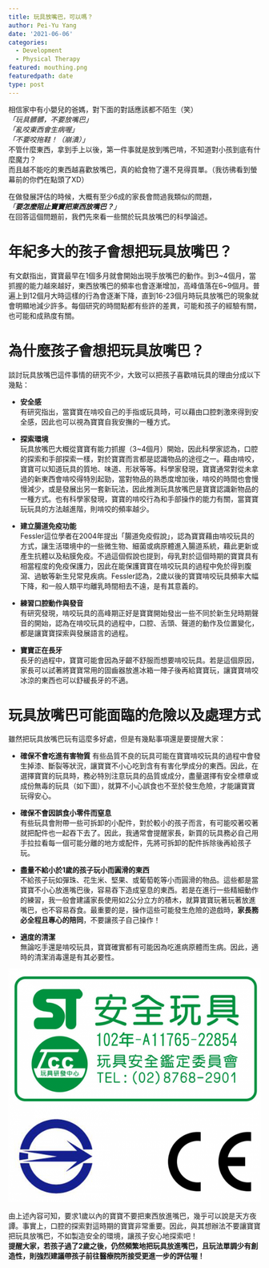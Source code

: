 ```yaml
---
title: 玩具放嘴巴，可以嗎？
author: Pei-Yu Yang
date: '2021-06-06'
categories:
  - Development
  - Physical Therapy
featured: mouthing.png
featuredpath: date
type: post
---
```

相信家中有小嬰兒的爸媽，對下面的對話應該都不陌生（笑）  
*「玩具髒髒，不要放嘴巴」*  
*「亂咬東西會生病喔」*  
*「不要咬拖鞋！（崩潰）」*  
不管什麼東西，拿到手上以後，第一件事就是放到嘴巴啃，不知道對小孩到底有什麼魔力？  
而且越不能吃的東西越喜歡放嘴巴，真的給食物了還不見得買單。（我彷彿看到螢幕前的你們在點頭了XD）  

在做發展評估的時候，大概有至少6成的家長會問過我類似的問題，  
*「**要怎麼阻止寶寶把東西放嘴巴？**」*  
在回答這個問題前，我們先來看一些關於玩具放嘴巴的科學論述。  
  
# 年紀多大的孩子會想把玩具放嘴巴？    
有文獻指出，寶寶最早在1個多月就會開始出現手放嘴巴的動作。到3~4個月，當抓握的能力越來越好，東西放嘴巴的頻率也會逐漸增加，高峰值落在6~9個月。普遍上到12個月大時這樣的行為會逐漸下降，直到16-23個月時玩具放嘴巴的現象就會明顯地減少許多。每個研究的時間點都有些許的差異，可能和孩子的經驗有關，也可能和成熟度有關。  
  
# 為什麼孩子會想把玩具放嘴巴？  
談討玩具放嘴巴這件事情的研究不少，大致可以把孩子喜歡啃玩具的理由分成以下幾點：  
+ **安全感**  
有研究指出，當寶寶在啃咬自己的手指或玩具時，可以藉由口腔刺激來得到安全感，因此也可以視為寶寶自我安撫的一種方式。 
  
+ **探索環境**  
玩具放嘴巴大概從寶寶有能力抓握（3~4個月）開始，因此科學家認為，口腔的探索和手部探索一樣，對於寶寶而言都是認識物品的途徑之一。藉由啃咬，寶寶可以知道玩具的質地、味道、形狀等等。科學家發現，寶寶通常對從未拿過的新東西會啃咬得特別起勁，當對物品的熟悉度增加後，啃咬的時間也會慢慢減少，或是發展出另一套新玩法，因此推測玩具放嘴巴是寶寶認識新物品的一種方式。也有科學家發現，寶寶的啃咬行為和手部操作的能力有關，當寶寶玩玩具的方法越進階，則啃咬的頻率越少。  
  
+ **建立腸道免疫功能**  
Fessler這位學者在2004年提出「腸道免疫假說」，認為寶寶藉由啃咬玩具的方式，讓生活環境中的一些微生物、細菌或病原體進入腸道系統，藉此更新或產生抗體以及粘膜免疫。不過這個假說也提到，母乳對於這個時期的寶寶具有相當程度的免疫保護力，因此在能保護寶寶在啃咬玩具的過程中免於得到腹瀉、過敏等新生兒常見疾病。Fessler認為，2歲以後的寶寶啃咬玩具頻率大幅下降，和一般人類平均離乳時間相去不遠，是有其意義的。  
  
+ **練習口腔動作與發音**  
有研究發現，啃咬玩具的高峰期正好是寶寶開始發出一些不同於新生兒時期聲音的開始，認為在啃咬玩具的過程中，口腔、舌頭、聲道的動作及位置變化，都是讓寶寶探索與發展語言的過程。  
  
+ **寶寶正在長牙**  
長牙的過程中，寶寶可能會因為牙齦不舒服而想要啃咬玩具。若是這個原因，家長可以試著將寶寶常用的固齒器放進冰箱一陣子後再給寶寶玩，讓寶寶啃咬冰涼的東西也可以舒緩長牙的不適。  
  
# 玩具放嘴巴可能面臨的危險以及處理方式  
雖然把玩具放嘴巴玩有這麼多好處，但是有幾點事項還是要提醒大家：
  
+ **確保不會吃進有害物質**    有些品質不良的玩具可能在寶寶啃咬玩具的過程中會發生掉漆、斷裂等狀況，讓寶寶不小心吃到含有有害化學成分的東西。因此，在選擇寶寶的玩具時，務必特別注意玩具的品質或成分，盡量選擇有安全標章或成份無毒的玩具（如下圖），就算不小心誤食也不至於發生危險，才能讓寶寶玩得安心。  
  
+ **確保不會因誤食小零件而窒息**  
有些玩具會附帶一些可拆卸的小配件，對於較小的孩子而言，有可能咬著咬著就把配件也一起吞下去了。因此，我通常會提醒家長，新買的玩具務必自己用手拉拉看每一個可能分離的地方或配件，先將可拆卸的配件拆除後再給孩子玩。  
  
+ **盡量不給小於1歲的孩子玩小而圓滑的東西**  
不給孩子玩如彈珠、花生米、堅果、或葡萄乾等小而圓滑的物品。這些都是當寶寶不小心放進嘴巴後，容易吞下造成窒息的東西。若是在進行一些精細動作的練習，我一般會建議家長使用如2公分立方的積木，就算寶寶玩著玩著放進嘴巴，也不容易吞食。最重要的是，操作這些可能發生危險的遊戲時，**家長務必全程且專心的陪同**，不要讓孩子自己操作！  
  
+ **適度的清潔**   
無論吃手還是啃咬玩具，寶寶確實都有可能因為吃進病原體而生病。因此，適時的清潔消毒還是有其必要性。  
  
![Safe toy](safetoy.png)    

由上述內容可知，要求1歲以內的寶寶不要把東西放進嘴巴，幾乎可以說是天方夜譚。事實上，口腔的探索對這時期的寶寶非常重要。因此，與其想辦法不要讓寶寶把玩具放嘴巴，不如製造安全的環境，讓孩子安心地探索吧！  
**提醒大家，若孩子過了2歲之後，仍然頻繁地把玩具放進嘴巴，且玩法單調少有創造性，則強烈建議帶孩子前往醫療院所接受更進一步的評估喔！**








